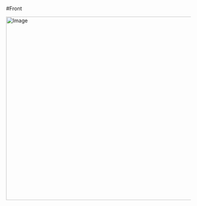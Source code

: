 #Front 

<img src="https://github.com/manowari/Full-Stack-Convenient-Store-System-/assets/141199798/e6b70f9f-f3e1-4533-8a93-0d764f04c357" alt="Image" width="800" height="500">

